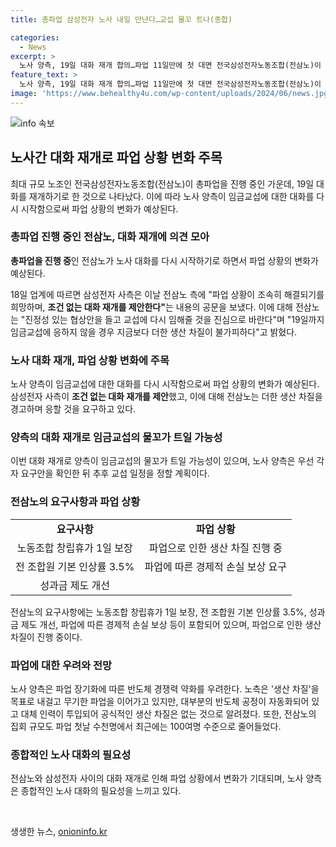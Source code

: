 ```yaml
---
title: 총파업 삼성전자 노사 내일 만난다…교섭 물꼬 트나(종합)

categories:
  - News
excerpt: >
  노사 양측, 19일 대화 재개 합의…파업 11일만에 첫 대면 전국삼성전자노동조합(전삼노)이 총파업을 진행 중입니다. 삼성전자 사측은 조건 없는 대화 재개를 제안했고, 이에 노조는 대화의 장이 열려야 한다고 밝혔습니다. 양측은 임금교섭의 물꼬가 트일 가능성에 주목되며, 노사 각자의 요구안을 확인한 뒤 교섭 일정을 정할 계획입니다. 반도체 경쟁력 약화 우려 속에서 대화 필요성이 대두되고 있습니다.
feature_text: >
  노사 양측, 19일 대화 재개 합의…파업 11일만에 첫 대면 전국삼성전자노동조합(전삼노)이 총파업을 진행 중입니다. 삼성전자 사측은 조건 없는 대화 재개를 제안했고, 이에 노조는 대화의 장이 열려야 한다고 밝혔습니다. 양측은 임금교섭의 물꼬가 트일 가능성에 주목되며, 노사 각자의 요구안을 확인한 뒤 교섭 일정을 정할 계획입니다. 반도체 경쟁력 약화 우려 속에서 대화 필요성이 대두되고 있습니다.
image: 'https://www.behealthy4u.com/wp-content/uploads/2024/06/news.jpg'
---
```


<p><img src="https://www.behealthy4u.com/wp-content/uploads/2024/06/news.jpg" alt="info 속보" /></p>

<h2 data-ke-size="size26">노사간 대화 재개로 파업 상황 변화 주목</h2>

<p data-ke-size="size16">최대 규모 노조인 전국삼성전자노동조합(전삼노)이 총파업을 진행 중인 가운데, 19일 대화를 재개하기로 한 것으로 나타났다. 이에 따라 노사 양측이 임금교섭에 대한 대화를 다시 시작함으로써 파업 상황의 변화가 예상된다.</p>

<h3><b>총파업 진행 중인 전삼노, 대화 재개에 의견 모아</b></h3>

<p data-ke-size="size16"><b>총파업을 진행 중</b>인 전삼노가 노사 대화를 다시 시작하기로 하면서 파업 상황의 변화가 예상된다.</p>

<p data-ke-size="size16">18일 업계에 따르면 삼성전자 사측은 이날 전삼노 측에 "파업 상황이 조속히 해결되기를 희망하며, <b>조건 없는 대화 재개를 제안한다"</b>는 내용의 공문을 보냈다. 이에 대해 전삼노는 "진정성 있는 협상안을 들고 교섭에 다시 임해줄 것을 진심으로 바란다"며 "19일까지 임금교섭에 응하지 않을 경우 지금보다 더한 생산 차질이 불가피하다"고 밝혔다.</p>

<h3><b>노사 대화 재개, 파업 상황 변화에 주목</b></h3>

<p data-ke-size="size16">노사 양측이 임금교섭에 대한 대화를 다시 시작함으로써 파업 상황의 변화가 예상된다. 삼성전자 사측이 <b>조건 없는 대화 재개를 제안</b>했고, 이에 대해 전삼노는 더한 생산 차질을 경고하며 응할 것을 요구하고 있다.</p>

<h3><b>양측의 대화 재개로 임금교섭의 물꼬가 트일 가능성</b></h3>

<p data-ke-size="size16">이번 대화 재개로 양측이 임금교섭의 물꼬가 트일 가능성이 있으며, 노사 양측은 우선 각자 요구안을 확인한 뒤 추후 교섭 일정을 정할 계획이다.</p>

<h3><b>전삼노의 요구사항과 파업 상황</b></h3>

<table>
<tbody>
<tr>
<td style="text-align: center; height: 17px;"><b>요구사항</b></td>
<td style="text-align: center; height: 17px;"><b>파업 상황</b></td>
</tr>
<tr>
<td style="text-align: center; height: 17px;">노동조합 창립휴가 1일 보장</td>
<td style="text-align: center; height: 17px;">파업으로 인한 생산 차질 진행 중</td>
</tr>
<tr>
<td style="text-align: center; height: 17px;">전 조합원 기본 인상률 3.5%</td>
<td style="text-align: center; height: 17px;">파업에 따른 경제적 손실 보상 요구</td>
</tr>
<tr>
<td style="text-align: center; height: 17px;">성과금 제도 개선</td>
<td style="text-align: center; height: 17px;"></td>
</tr>
</tbody>
</table>

<p data-ke-size="size16">전삼노의 요구사항에는 노동조합 창립휴가 1일 보장, 전 조합원 기본 인상률 3.5%, 성과금 제도 개선, 파업에 따른 경제적 손실 보상 등이 포함되어 있으며, 파업으로 인한 생산 차질이 진행 중이다.</p>

<h3><b>파업에 대한 우려와 전망</b></h3>

<p data-ke-size="size16">노사 양측은 파업 장기화에 따른 반도체 경쟁력 약화를 우려한다. 노측은 '생산 차질'을 목표로 내걸고 무기한 파업을 이어가고 있지만, 대부분의 반도체 공정이 자동화되어 있고 대체 인력이 투입되어 공식적인 생산 차질은 없는 것으로 알려졌다. 또한, 전삼노의 집회 규모도 파업 첫날 수천명에서 최근에는 100여명 수준으로 줄어들었다.</p>

<h3><b>종합적인 노사 대화의 필요성</b></h3>

<p data-ke-size="size16">전삼노와 삼성전자 사이의 대화 재개로 인해 파업 상황에서 변화가 기대되며, 노사 양측은 종합적인 노사 대화의 필요성을 느끼고 있다.</p>

<p data-ke-size="size16">&nbsp;</p>
생생한 뉴스, <a href="https://onioninfo.kr" rel="dofollow">onioninfo.kr</a>



